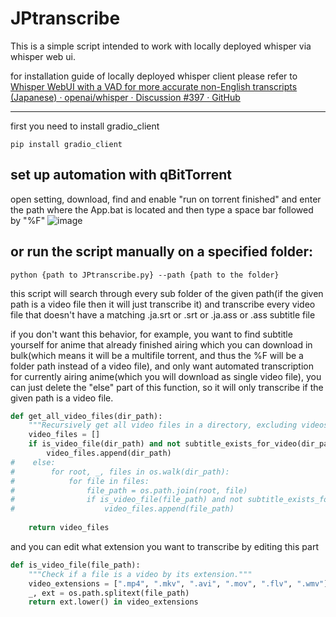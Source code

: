 # JPtranscribe
This is a simple script intended to work with locally deployed whisper via whisper web ui.

for installation guide of locally deployed whisper client please refer to [Whisper WebUI with a VAD for more accurate non-English transcripts (Japanese) · openai/whisper · Discussion #397 · GitHub](https://github.com/openai/whisper/discussions/397)

---
first you need to install gradio_client
```
pip install gradio_client
```
## set up automation with qBitTorrent
open setting, download, find and enable "run on torrent finished" and enter the path where the App.bat is located and then type a space bar followed by "%F"
![image](https://github.com/DvirFederacia/JPtranscribe/assets/52207204/c60d9b3d-6806-4837-a024-f93df9ffa2ea)


## or run the script manually on a specified folder:
```
python {path to JPtranscribe.py} --path {path to the folder}
```
this script will search through every sub folder of the given path(if the given path is a video file then it will just transcribe it) and transcribe every video file that doesn't have a matching .ja.srt or .srt or .ja.ass or .ass subtitle file

if you don't want this behavior, for example, you want to find subtitle yourself for anime that already finished airing which you can download in bulk(which means it will be a multifile torrent, and thus the %F will be a folder path instead of a video file), and only want automated transcription for currently airing anime(which you will download as single video file), you can just delete the "else" part of this function, so it will only transcribe if the given path is a video file.
```python
def get_all_video_files(dir_path):
    """Recursively get all video files in a directory, excluding videos that already have subtitles."""
    video_files = []
    if is_video_file(dir_path) and not subtitle_exists_for_video(dir_path):
        video_files.append(dir_path)
#    else:
#        for root, _, files in os.walk(dir_path):
#            for file in files:
#                file_path = os.path.join(root, file)
#                if is_video_file(file_path) and not subtitle_exists_for_video(file_path):
#                    video_files.append(file_path)
                
    return video_files
```
and you can edit what extension you want to transcribe by editing this part
```python
def is_video_file(file_path):
    """Check if a file is a video by its extension."""
    video_extensions = [".mp4", ".mkv", ".avi", ".mov", ".flv", ".wmv"] #edit this
    _, ext = os.path.splitext(file_path)
    return ext.lower() in video_extensions
```

